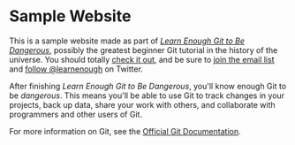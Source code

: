 #  Sample Website

This is a sample website made as part of [*Learn Enough Git to Be Dangerous*](http://learnenough.com/git-tutorial), possibly the greatest beginner Git tutorial in the history of the universe.  You should totally [check it out](http://learnenough.com/git-tutorial), and be sure to [join the email list](http:learnenough.com/#email_list) and [follow @learnenough](http://twitter.com/learnenough) on Twitter.

After finishing *Learn Enough Git to Be Dangerous*, you'll know enough Git to be *dangerous*.  This means you'll be able to use Git to track changes in your projects, back up data, share your work with others, and collaborate with programmers and other users of Git.

For more information on Git, see the [Official Git Documentation](https://git-scm.com/).
